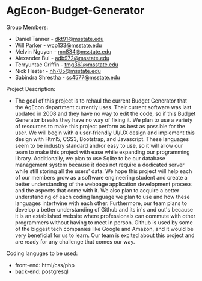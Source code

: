 # AgEcon-Budget-Generator

Group Members: 
* Daniel Tanner - dkt91@msstate.edu
* Will Parker - wcp133@msstate.edu
* Melvin Nguyen - mn834@msstate.edu
* Alexander Bui - adb972@msstate.edu
* Terryuntae Griffin - tmg361@msstate.edu
* Nick Hester - nh785@msstate.edu
* Sabindra Shrestha - ss4577@msstate.edu

Project Description:
* The goal of this project is to rehaul the current Budget Generator that the AgEcon department currently uses. Their current software was last updated in 2008 and they have no way to edit the code, so if this Budget Generator breaks they have no way of fixing it. We plan to use a variety of resources to make this project perform as best as possible for the user. We will begin with a user-friendly UI/UX design and implement this design with Html5, CSS3, Bootstrap, and Javascript. These languages seem to be industry standard and/or easy to use, so it will allow our team to make this project with ease while expanding our programming library. Additionally, we plan to use Sqlite to be our database management system because it does not require a dedicated server while still storing all the users' data. We hope this project will help each of our members grow as a software engineering student and create a better understanding of the webpage application development process and the aspects that come with it. We also plan to acquire a better understanding of each coding language we plan to use and how these languages intertwine with each other. Furthermore, our team plans to develop a better understanding of Github and its in's and out's because it is an established website where professionals can commute with other programmers without having to meet in person. Github is used by some of the biggest tech companies like Google and Amazon, and it would be very beneficial for us to learn. Our team is excited about this project and are ready for any challenge that comes our way.

Coding languges to be used:
* front-end: html/css/php
* back-end: postgresql
